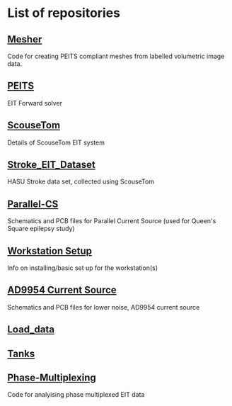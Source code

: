 # List of repositories

## [Mesher](https://github.com/EIT-team/Mesher)
Code for creating PEITS compliant meshes from labelled volumetric image data.

## [PEITS](https://github.com/EIT-team/PEITS)
EIT Forward solver

## [ScouseTom](https://github.com/EIT-team/ScouseTom)
Details of ScouseTom EIT system

## [Stroke_EIT_Dataset](https://github.com/EIT-team/Stroke_EIT_Dataset)
HASU Stroke data set, collected using ScouseTom

## [Parallel-CS](https://github.com/EIT-team/Parallel-CS)
Schematics and PCB files for Parallel Current Source (used for Queen's Square epilepsy study)

## [Workstation Setup](https://github.com/EIT-team/Workstation-setup)
Info on installing/basic set up for the workstation(s)

## [AD9954 Current Source](https://github.com/EIT-team/AD9954_Current_Source)
Schematics and PCB files for lower noise, AD9954 current source

## [Load_data](https://github.com/EIT-team/Load_data)

## [Tanks](https://github.com/EIT-team/Tanks)

## [Phase-Multiplexing](https://github.com/EIT-team/Phase-Multiplexing)
Code for analyising phase multiplexed EIT data
